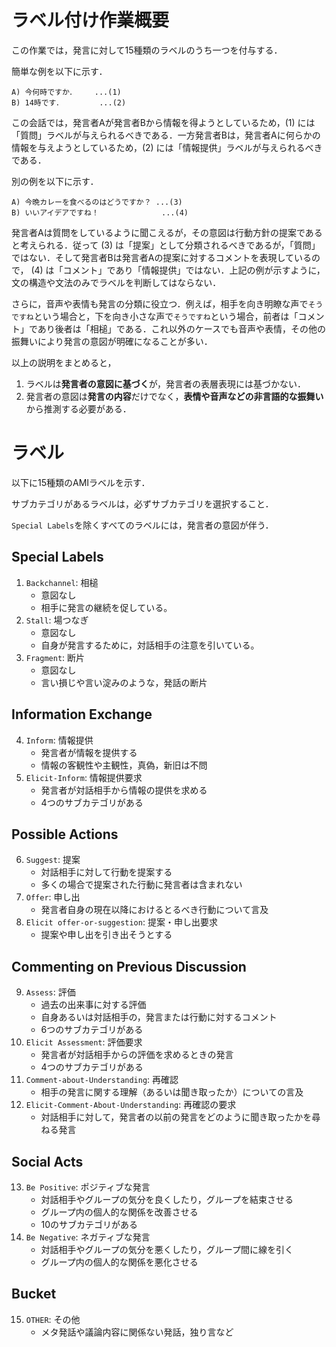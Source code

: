 
# ラベル付け作業概要

この作業では，発言に対して15種類のラベルのうち一つを付与する．

簡単な例を以下に示す．
```
A) 今何時ですか．    ...(1)
B) 14時です．        ...(2)
```
この会話では，発言者Aが発言者Bから情報を得ようとしているため，(1) には「質問」ラベルが与えられるべきである．一方発言者Bは，発言者Aに何らかの情報を与えようとしているため，(2) には「情報提供」ラベルが与えられるべきである．

別の例を以下に示す．
```
A) 今晩カレーを食べるのはどうですか？ ...(3)
B) いいアイデアですね！              ...(4)
```

発言者Aは質問をしているように聞こえるが，その意図は行動方針の提案であると考えられる．従って (3) は「提案」として分類されるべきであるが，「質問」ではない．そして発言者Bは発言者Aの提案に対するコメントを表現しているので， (4) は「コメント」であり「情報提供」ではない．上記の例が示すように，文の構造や文法のみでラベルを判断してはならない．

さらに，音声や表情も発言の分類に役立つ．例えば，相手を向き明瞭な声で`そうですね`という場合と，下を向き小さな声で`そうですね`という場合，前者は「コメント」であり後者は「相槌」である．これ以外のケースでも音声や表情，その他の振舞いにより発言の意図が明確になることが多い．

以上の説明をまとめると，
1. ラベルは**発言者の意図に基づく**が，発言者の表層表現には基づかない．
1. 発言者の意図は**発言の内容**だけでなく，**表情や音声などの非言語的な振舞い**から推測する必要がある．


# ラベル
以下に15種類のAMIラベルを示す．

サブカテゴリがあるラベルは，必ずサブカテゴリを選択すること．

`Special Labels`を除くすべてのラベルには，発言者の意図が伴う．

## Special Labels
1. `Backchannel`: 相槌
    - 意図なし
    - 相手に発言の継続を促している。
1. `Stall`: 場つなぎ
    - 意図なし
    - 自身が発言するために，対話相手の注意を引いている。
1. `Fragment`: 断片
    - 意図なし
    - 言い損じや言い淀みのような，発話の断片

## Information Exchange
4. `Inform`: 情報提供
    - 発言者が情報を提供する
    - 情報の客観性や主観性，真偽，新旧は不問
1. `Elicit-Inform`: 情報提供要求
    - 発言者が対話相手から情報の提供を求める
    - 4つのサブカテゴリがある

## Possible Actions
6. `Suggest`: 提案
    - 対話相手に対して行動を提案する
    - 多くの場合で提案された行動に発言者は含まれない
1. `Offer`: 申し出
    - 発言者自身の現在以降におけるとるべき行動について言及
1. `Elicit offer-or-suggestion`: 提案・申し出要求
    - 提案や申し出を引き出そうとする

## Commenting on Previous Discussion
9. `Assess`: 評価
    - 過去の出来事に対する評価
    - 自身あるいは対話相手の，発言または行動に対するコメント
    - 6つのサブカテゴリがある
1. `Elicit Assessment`: 評価要求
    - 発言者が対話相手からの評価を求めるときの発言
    - 4つのサブカテゴリがある
11. `Comment-about-Understanding`: 再確認
     - 相手の発言に関する理解（あるいは聞き取ったか）についての言及
12. `Elicit-Comment-About-Understanding`: 再確認の要求
     - 対話相手に対して，発言者の以前の発言をどのように聞き取ったかを尋ねる発言

## Social Acts
13. `Be Positive`: ポジティブな発言
    - 対話相手やグループの気分を良くしたり，グループを結束させる
    - グループ内の個人的な関係を改善させる
    - 10のサブカテゴリがある
1. `Be Negative`: ネガティブな発言
    - 対話相手やグループの気分を悪くしたり，グループ間に線を引く
    - グループ内の個人的な関係を悪化させる

## Bucket
15. `OTHER`: その他
    - メタ発話や議論内容に関係ない発話，独り言など

